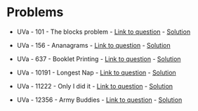 # Problems

* UVa - 101 - The blocks problem - [Link to question](https://uva.onlinejudge.org/index.php?option=com_onlinejudge&Itemid=8&page=show_problem&problem=37) - [Solution]()

* UVa - 156 - Ananagrams - [Link to question](https://uva.onlinejudge.org/index.php?option=com_onlinejudge&Itemid=8&page=show_problem&problem=92) - [Solution]()

* UVa - 637 - Booklet Printing - [Link to question](https://uva.onlinejudge.org/index.php?option=com_onlinejudge&Itemid=8&page=show_problem&problem=578) - [Solution]()

* UVa - 10191 - Longest Nap - [Link to question](https://uva.onlinejudge.org/index.php?option=com_onlinejudge&Itemid=8&page=show_problem&problem=1132) - [Solution]()

* UVa - 11222 - Only I did it - [Link to question](https://uva.onlinejudge.org/index.php?option=onlinejudge&page=show_problem&problem=2163) - [Solution]()

* UVa - 12356 - Army Buddies - [Link to question](https://uva.onlinejudge.org/index.php?option=onlinejudge&page=show_problem&problem=3778) - [Solution]()